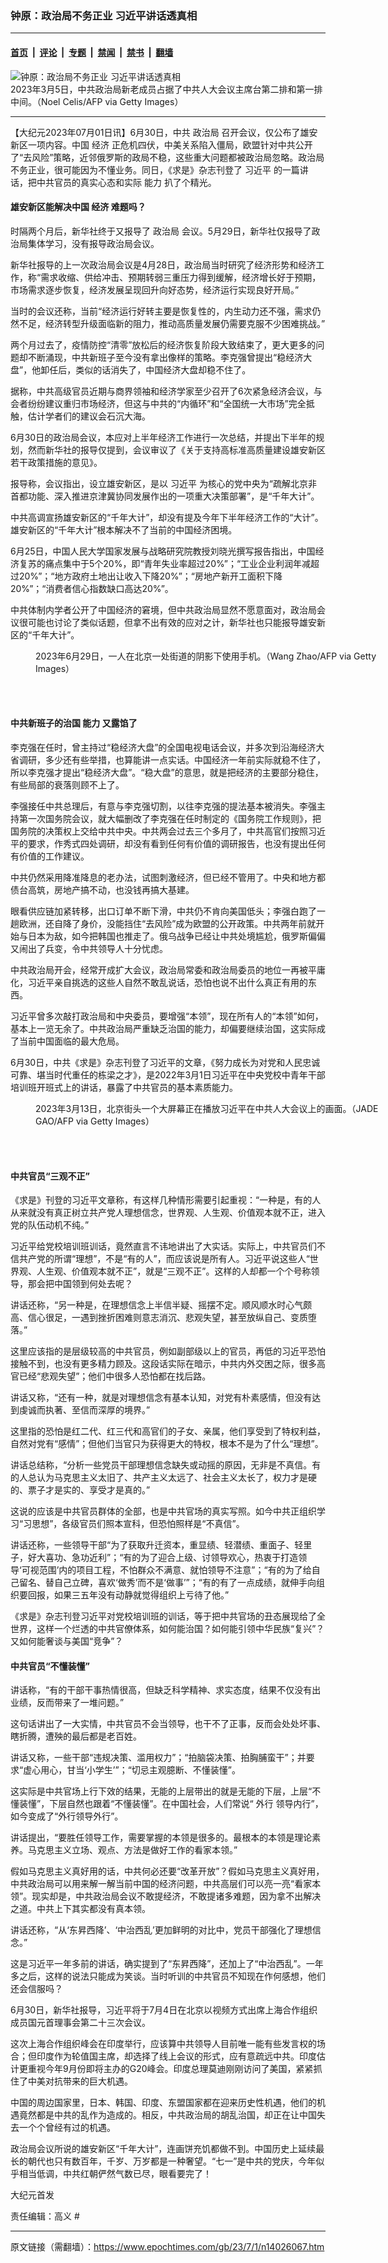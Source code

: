 ### 钟原：政治局不务正业 习近平讲话透真相

---

#### [首页](../../../..?n14026067) &nbsp;|&nbsp; [评论](../../../../../epoch-comment?n14026067) &nbsp;|&nbsp; [专题](../../../../../epoch-special?n14026067) &nbsp;|&nbsp; [禁闻](../../../../../epoch-news?n14026067) &nbsp;|&nbsp; [禁书](../../../../../books?n14026067) &nbsp;|&nbsp; [翻墙](https://github.com/gfw-breaker/nogfw/blob/master/README.md?n14026067)


<div><img alt="钟原：政治局不务正业 习近平讲话透真相" class="attachment-djy_600_400 size-djy_600_400 wp-post-image" src="https://i.epochtimes.com/assets/uploads/2023/03/id13947019-GettyImages-1247748522_light2-600x400.jpg"/>
<div class="caption">
 2023年3月5日，中共政治局新老成员占据了中共人大会议主席台第二排和第一排中间。（Noel Celis/AFP via Getty Images）
</div></div><hr/><div class="post_content" id="artbody" itemprop="articleBody">
 <!-- article content begin -->
 <p>
  【大纪元2023年07月01日讯】6月30日，中共
  <ok href="https://www.epochtimes.com/gb/tag/%E6%94%BF%E6%B2%BB%E5%B1%80.html">
   政治局
  </ok>
  召开会议，仅公布了雄安新区一项内容。中国
  <ok href="https://www.epochtimes.com/gb/tag/%E7%BB%8F%E6%B5%8E.html">
   经济
  </ok>
  正危机四伏，中美关系陷入僵局，欧盟针对中共公开了“去风险”策略，近邻俄罗斯的政局不稳，这些重大问题都被政治局忽略。政治局不务正业，很可能因为不懂业务。同日，《求是》杂志刊登了
  <ok href="https://www.epochtimes.com/gb/tag/%E4%B9%A0%E8%BF%91%E5%B9%B3.html">
   习近平
  </ok>
  的一篇讲话，把中共官员的真实心态和实际
  <ok href="https://www.epochtimes.com/gb/tag/%E8%83%BD%E5%8A%9B.html">
   能力
  </ok>
  扒了个精光。
 </p>
 <h4>
  雄安新区能解决中国
  <ok href="https://www.epochtimes.com/gb/tag/%E7%BB%8F%E6%B5%8E.html">
   经济
  </ok>
  难题吗？
 </h4>
 <p>
  时隔两个月后，新华社终于又报导了
  <ok href="https://www.epochtimes.com/gb/tag/%E6%94%BF%E6%B2%BB%E5%B1%80.html">
   政治局
  </ok>
  会议。5月29日，新华社仅报导了政治局集体学习，没有报导政治局会议。
 </p>
 <p>
  新华社报导的上一次政治局会议是4月28日，政治局当时研究了经济形势和经济工作，称“需求收缩、供给冲击、预期转弱三重压力得到缓解，经济增长好于预期，市场需求逐步恢复，经济发展呈现回升向好态势，经济运行实现良好开局。”
 </p>
 <p>
  当时的会议还称，当前“经济运行好转主要是恢复性的，内生动力还不强，需求仍然不足，经济转型升级面临新的阻力，推动高质量发展仍需要克服不少困难挑战。”
 </p>
 <p>
  两个月过去了，疫情防控“清零”放松后的经济恢复阶段大致结束了，更大更多的问题却不断涌现，中共新班子至今没有拿出像样的策略。李克强曾提出“稳经济大盘”，他卸任后，类似的话消失了，中国经济大盘却稳不住了。
 </p>
 <p>
  据称，中共高级官员近期与商界领袖和经济学家至少召开了6次紧急经济会议，与会者纷纷建议重归市场经济，但这与中共的“内循环”和“全国统一大市场”完全抵触，估计学者们的建议会石沉大海。
 </p>
 <p>
  6月30日的政治局会议，本应对上半年经济工作进行一次总结，并提出下半年的规划，然而新华社的报导仅提到，会议审议了《关于支持高标准高质量建设雄安新区若干政策措施的意见》。
 </p>
 <p>
  报导称，会议指出，设立雄安新区，是以
  <ok href="https://www.epochtimes.com/gb/tag/%E4%B9%A0%E8%BF%91%E5%B9%B3.html">
   习近平
  </ok>
  为核心的党中央为“疏解北京非首都功能、深入推进京津冀协同发展作出的一项重大决策部署”，是“千年大计”。
 </p>
 <p>
  中共高调宣扬雄安新区的“千年大计”，却没有提及今年下半年经济工作的“大计”。雄安新区的“千年大计”根本解决不了当前的中国经济困境。
 </p>
 <p>
  6月25日，中国人民大学国家发展与战略研究院教授刘晓光撰写报告指出，中国经济复苏的痛点集中于5个20%，即“青年失业率超过20%”；“工业企业利润年减超过20%”；“地方政府土地出让收入下降20%”；“房地产新开工面积下降20%”；“消费者信心指数缺口高达20%”。
 </p>
 <p>
  中共体制内学者公开了中国经济的窘境，但中共政治局显然不愿意面对，政治局会议很可能也讨论了类似话题，但拿不出有效的应对之计，新华社也只能报导雄安新区的“千年大计”。
 </p>
 <figure aria-describedby="caption-attachment-14026070" class="wp-caption aligncenter" id="attachment_14026070" style="width: 600px">
  <ok href="https://i.epochtimes.com/assets/uploads/2023/07/id14026070-GettyImages-1263184539.jpg" target="_blank">
   <img alt="" class="size-large wp-image-14026070" src="https://i.epochtimes.com/assets/uploads/2023/07/id14026070-GettyImages-1263184539-600x399.jpg"/>
  </ok>
  <br/><figcaption class="wp-caption-text" id="caption-attachment-14026070">
   2023年6月29日，一人在北京一处街道的阴影下使用手机。（Wang Zhao/AFP via Getty Images）
  </figcaption><br/>
 </figure><br/>
 <h4>
  中共新班子的治国
  <ok href="https://www.epochtimes.com/gb/tag/%E8%83%BD%E5%8A%9B.html">
   能力
  </ok>
  又露馅了
 </h4>
 <p>
  李克强在任时，曾主持过“稳经济大盘”的全国电视电话会议，并多次到沿海经济大省调研，多少还有些举措，也算能讲一点实话。中国经济一年前实际就稳不住了，所以李克强才提出“稳经济大盘”。“稳大盘”的意思，就是把经济的主要部分稳住，有些局部的衰落则顾不上了。
 </p>
 <p>
  李强接任中共总理后，有意与李克强切割，以往李克强的提法基本被消失。李强主持第一次国务院会议，就大幅删改了李克强在任时制定的《国务院工作规则》，把国务院的决策权上交给中共中央。中共两会过去三个多月了，中共高官们按照习近平的要求，作秀式四处调研，却没有看到任何有价值的调研报告，也没有提出任何有价值的工作建议。
 </p>
 <p>
  中共仍然采用降准降息的老办法，试图刺激经济，但已经不管用了。中央和地方都债台高筑，房地产搞不动，也没钱再搞大基建。
 </p>
 <p>
  眼看供应链加紧转移，出口订单不断下滑，中共仍不肯向美国低头；李强白跑了一趟欧洲，还自降了身价，没能挡住“去风险”成为欧盟的公开政策。中共两年前就开始与日本为敌，如今把韩国也推走了。俄乌战争已经让中共处境尴尬，俄罗斯偏偏又闹出了兵变，令中共领导人十分忧虑。
 </p>
 <p>
  中共政治局开会，经常开成扩大会议，政治局常委和政治局委员的地位一再被平庸化，习近平亲自挑选的这些人自然不敢乱说话，恐怕也说不出什么真正有用的东西。
 </p>
 <p>
  习近平曾多次敲打政治局和中央委员，要增强“本领”，现在所有人的“本领”如何，基本上一览无余了。中共政治局严重缺乏治国的能力，却偏要继续治国，这实际成了当前中国面临的最大危局。
 </p>
 <p>
  6月30日，中共《求是》杂志刊登了习近平的文章，《努力成长为对党和人民忠诚可靠、堪当时代重任的栋梁之才》，是2022年3月1日习近平在中央党校中青年干部培训班开班式上的讲话，暴露了中共官员的基本素质能力。
 </p>
 <figure aria-describedby="caption-attachment-13989348" class="wp-caption aligncenter" id="attachment_13989348" style="width: 600px">
  <ok href="https://i.epochtimes.com/assets/uploads/2023/05/id13989348-GettyImages-1248114344_light.jpg" target="_blank">
   <img alt="" class="size-large wp-image-13989348" src="https://i.epochtimes.com/assets/uploads/2023/05/id13989348-GettyImages-1248114344_light-600x399.jpg"/>
  </ok>
  <br/><figcaption class="wp-caption-text" id="caption-attachment-13989348">
   2023年3月13日，北京街头一个大屏幕正在播放习近平在中共人大会议上的画面。（JADE GAO/AFP via Getty Images）
  </figcaption><br/>
 </figure><br/>
 <h4>
  中共官员“三观不正”
 </h4>
 <p>
  《求是》刊登的习近平文章称，有这样几种情形需要引起重视：“一种是，有的人从来就没有真正树立共产党人理想信念，世界观、人生观、价值观本就不正，进入党的队伍动机不纯。”
 </p>
 <p>
  习近平给党校培训班训话，竟然直言不讳地讲出了大实话。实际上，中共官员们不信共产党的所谓“理想”，不是“有的人”，而应该说是所有人。习近平说这些人“世界观、人生观、价值观本就不正”，就是“三观不正”。这样的人却都一个个号称领导，那会把中国领到何处去呢？
 </p>
 <p>
  讲话还称，“另一种是，在理想信念上半信半疑、摇摆不定。顺风顺水时心气颇高、信心很足，一遇到挫折困难则意志消沉、悲观失望，甚至放纵自己、变质堕落。”
 </p>
 <p>
  这里应该指的是层级较高的中共官员，例如副部级以上的官员，再低的习近平恐怕接触不到，也没有更多精力顾及。这段话实际在暗示，中共内外交困之际，很多高官已经“悲观失望”；他们中很多人恐怕都在找后路。
 </p>
 <p>
  讲话又称，“还有一种，就是对理想信念有基本认知，对党有朴素感情，但没有达到虔诚而执著、至信而深厚的境界。”
 </p>
 <p>
  这里指的恐怕是红二代、红三代和高官们的子女、亲属，他们享受到了特权利益，自然对党有“感情”；但他们当官只为获得更大的特权，根本不是为了什么“理想”。
 </p>
 <p>
  讲话总结称，“分析一些党员干部理想信念缺失或动摇的原因，无非是不真信。有的人总认为马克思主义太旧了、共产主义太远了、社会主义太长了，权力才是硬的、票子才是实的、享受才是真的。”
 </p>
 <p>
  这说的应该是中共官员群体的全部，也是中共官场的真实写照。如今中共正组织学习“习思想”，各级官员们照本宣科，但恐怕照样是“不真信”。
 </p>
 <p>
  讲话还称，一些领导干部“为了获取升迁资本，重显绩、轻潜绩、重面子、轻里子，好大喜功、急功近利”；“有的为了迎合上级、讨领导欢心，热衷于打造领导‘可视范围’内的项目工程，不怕群众不满意、就怕领导不注意”；“有的为了给自己留名、替自己立碑，喜欢‘做秀’而不是‘做事’”；“有的有了一点成绩，就伸手向组织要回报，如果三五年没有动静就觉得组织上亏待了他。”
 </p>
 <p>
  《求是》杂志刊登习近平对党校培训班的训话，等于把中共官场的丑态展现给了全世界，这样一个烂透的中共官僚体系，如何能治国？如何能引领中华民族“复兴”？又如何能奢谈与美国“竞争”？
 </p>
 <h4>
  中共官员“不懂装懂”
 </h4>
 <p>
  讲话称，“有的干部干事热情很高，但缺乏科学精神、求实态度，结果不仅没有出业绩，反而带来了一堆问题。”
 </p>
 <p>
  这句话讲出了一大实情，中共官员不会当领导，也干不了正事，反而会处处坏事、瞎折腾，遭殃的最后都是老百姓。
 </p>
 <p>
  讲话又称，一些干部“违规决策、滥用权力”；“拍脑袋决策、拍胸脯蛮干”；并要求“虚心用心，甘当‘小学生’”；“切忌主观臆断、不懂装懂”。
 </p>
 <p>
  这实际是中共官场上行下效的结果，无能的上层带出的就是无能的下层，上层“不懂装懂”，下层自然也跟着“不懂装懂”。在中国社会，人们常说“
  <ok href="https://www.epochtimes.com/gb/tag/%E5%A4%96%E8%A1%8C.html">
   外行
  </ok>
  领导内行”，如今变成了“外行领导外行”。
 </p>
 <p>
  讲话提出，“要胜任领导工作，需要掌握的本领是很多的。最根本的本领是理论素养。马克思主义立场、观点、方法是做好工作的看家本领。”
 </p>
 <p>
  假如马克思主义真好用的话，中共何必还要“改革开放”？假如马克思主义真好用，中共政治局可以用来解一解当前中国的经济问题，中共高层们可以亮一亮“看家本领”。现实却是，中共政治局会议不敢提经济，不敢提诸多难题，因为拿不出解决之道。中共上下其实都没有真本领。
 </p>
 <p>
  讲话还称，“从‘东昇西降’、‘中治西乱’更加鲜明的对比中，党员干部强化了理想信念。”
 </p>
 <p>
  这是习近平一年多前的讲话，确实提到了“东昇西降”，还加上了“中治西乱”。一年多之后，这样的说法只能成为笑谈。当时听训的中共官员不知现在作何感想，他们还会信服吗？
 </p>
 <p>
  6月30日，新华社报导，习近平将于7月4日在北京以视频方式出席上海合作组织成员国元首理事会第二十三次会议。
 </p>
 <p>
  这次上海合作组织峰会在印度举行，应该算中共领导人目前唯一能有些发言权的场合；但印度作为轮值国主席，却选择了线上会议的形式，应有意疏远中共。印度估计更重视今年9月份即将主办的G20峰会。印度总理莫迪刚刚访问了美国，紧紧抓住了中美对抗带来的巨大机遇。
 </p>
 <p>
  中国的周边国家里，日本、韩国、印度、东盟国家都在迎来历史性机遇，他们的机遇竟然都是中共的乱作为造成的。相反，中共政治局的胡乱治国，却正在让中国失去一个个曾经有过的机遇。
 </p>
 <p>
  政治局会议所说的雄安新区“千年大计”，连画饼充饥都做不到。中国历史上延续最长的朝代也只有数百年，千岁、万岁都是一种奢望。“七一”是中共的党庆，今年似乎相当低调，中共红朝俨然气数已尽，眼看要完了！
 </p>
 <p>
  大纪元首发
 </p>
 <p>
  责任编辑：高义 #
 </p>
 <!-- article content end -->
 <div id="below_article_ad">
 </div>
</div>


---

原文链接（需翻墙）：https://www.epochtimes.com/gb/23/7/1/n14026067.htm
